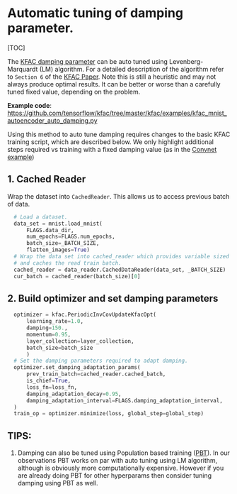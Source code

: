# Automatic tuning of damping parameter.

[TOC]

The [KFAC damping parameter][kfac_damp] can be auto tuned using
Levenberg-Marquardt (LM) algorithm. For a detailed description of the algorithm
refer to `Section 6` of the [KFAC Paper][kfac_paper]. Note this is still a
heuristic and may not always produce optimal results. It can be better or worse
than a carefully tuned fixed value, depending on the problem.

[kfac_paper]: https://arxiv.org/pdf/1503.05671.pdf
[kfac_damp]: https://github.com/tensorflow/kfac/tree/master/docs/examples/parameters.md

**Example code**:
https://github.com/tensorflow/kfac/tree/master/kfac/examples/kfac_mnist_autoencoder_auto_damping.py

Using this method to auto tune damping requires changes to the basic KFAC
training script, which are described below. We only highlight additional steps
required vs training with a fixed damping value (as in the [Convnet
example][convexamplesec])

[convexamplesec]: https://github.com/tensorflow/kfac/tree/master/docs/examples/convolutional.md

## 1. Cached Reader

Wrap the dataset into `CachedReader`. This allows us to access previous batch of
data.

```python
  # Load a dataset.
  data_set = mnist.load_mnist(
      FLAGS.data_dir,
      num_epochs=FLAGS.num_epochs,
      batch_size=_BATCH_SIZE,
      flatten_images=True)
  # Wrap the data set into cached_reader which provides variable sized training
  # and caches the read train batch.
  cached_reader = data_reader.CachedDataReader(data_set, _BATCH_SIZE)
  cur_batch = cached_reader(batch_size)[0]
```

## 2. Build optimizer and set damping parameters

```python
  optimizer = kfac.PeriodicInvCovUpdateKfacOpt(
      learning_rate=1.0,
      damping=150.,
      momentum=0.95,
      layer_collection=layer_collection,
      batch_size=batch_size
      )
  # Set the damping parameters required to adapt damping.
  optimizer.set_damping_adaptation_params(
      prev_train_batch=cached_reader.cached_batch,
      is_chief=True,
      loss_fn=loss_fn,
      damping_adaptation_decay=0.95,
      damping_adaptation_interval=FLAGS.damping_adaptation_interval,
  )
  train_op = optimizer.minimize(loss, global_step=global_step)
```

## TIPS:

1.  Damping can also be tuned using Population based training ([PBT][PBT_link]).
    In our observations PBT works on par with auto tuning using LM algorithm,
    although is obviously more computationally expensive. However if you are
    already doing PBT for other hyperparams then consider tuning damping using
    PBT as well.

[PBT_link]: https://arxiv.org/abs/1711.09846
